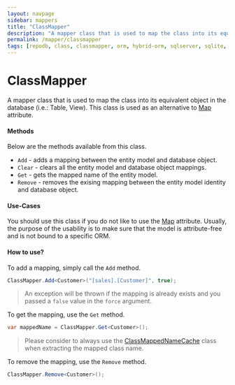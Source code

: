 ```yaml
---
layout: navpage
sidebar: mappers
title: "ClassMapper"
description: "A mapper class that is used to map the class into its equivalent object in the database (i.e.: Table, View). This class is used as an alternative to Map attribute."
permalink: /mapper/classmapper
tags: [repodb, class, classmapper, orm, hybrid-orm, sqlserver, sqlite, mysql, postgresql]
---
```


# ClassMapper

A mapper class that is used to map the class into its equivalent object in the database (i.e.: Table, View). This class is used as an alternative to [Map](/attribute/map) attribute.

#### Methods

Below are the methods available from this class.

- `Add` - adds a mapping between the entity model and database object.
- `Clear` - clears all the entity model and database object mappings.
- `Get` - gets the mapped name of the entity model.
- `Remove` - removes the exising mapping between the entity model identity and database object.

#### Use-Cases

You should use this class if you do not like to use the [Map](/attribute/map) attribute. Usually, the purpose of the usability is to make sure that the model is attribute-free and is not bound to a specific ORM.

#### How to use?

To add a mapping, simply call the `Add` method.

```csharp
ClassMapper.Add<Customer>("[sales].[Customer]", true);
```

> An exception will be thrown if the mapping is already exists and you passed a `false` value in the `force` argument.

To get the mapping, use the `Get` method.

```csharp
var mappedName = ClassMapper.Get<Customer>();
```

> Please consider to always use the [ClassMappedNameCache](/cacher/classmappednamecache) class when extracting the mapped class name.

To remove the mapping, use the `Remove` method.

```csharp
ClassMapper.Remove<Customer>();
```